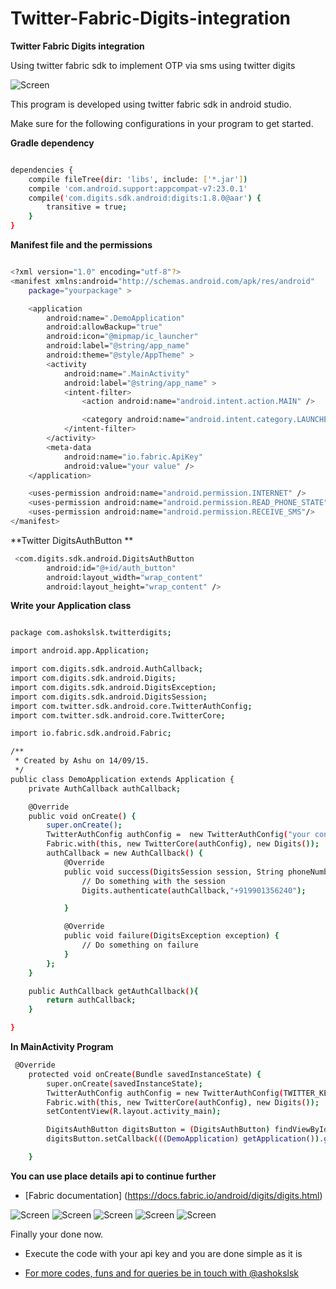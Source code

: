 # Twitter-Fabric-Digits-integration
**Twitter Fabric Digits integration**

Using twitter fabric sdk to implement OTP via sms using twitter digits

![Screen](https://github.com/ashokslsk/Twitter-Fabric-Digits-integration/blob/master/screen/screen1.png)

This program is developed using twitter fabric sdk in android studio.

Make sure for the following configurations in your program to get started.


**Gradle dependency**
```sh

dependencies {
    compile fileTree(dir: 'libs', include: ['*.jar'])
    compile 'com.android.support:appcompat-v7:23.0.1'
    compile('com.digits.sdk.android:digits:1.8.0@aar') {
        transitive = true;
    }
}


```

**Manifest file and the permissions**
```sh

<?xml version="1.0" encoding="utf-8"?>
<manifest xmlns:android="http://schemas.android.com/apk/res/android"
    package="yourpackage" >

    <application
        android:name=".DemoApplication"
        android:allowBackup="true"
        android:icon="@mipmap/ic_launcher"
        android:label="@string/app_name"
        android:theme="@style/AppTheme" >
        <activity
            android:name=".MainActivity"
            android:label="@string/app_name" >
            <intent-filter>
                <action android:name="android.intent.action.MAIN" />

                <category android:name="android.intent.category.LAUNCHER" />
            </intent-filter>
        </activity>
        <meta-data
            android:name="io.fabric.ApiKey"
            android:value="your value" />
    </application>

    <uses-permission android:name="android.permission.INTERNET" />
    <uses-permission android:name="android.permission.READ_PHONE_STATE"/>
    <uses-permission android:name="android.permission.RECEIVE_SMS"/>
</manifest>


```

**Twitter DigitsAuthButton **
```sh
 <com.digits.sdk.android.DigitsAuthButton
        android:id="@+id/auth_button"
        android:layout_width="wrap_content"
        android:layout_height="wrap_content" />
```


**Write your Application class** 
```sh

package com.ashokslsk.twitterdigits;

import android.app.Application;

import com.digits.sdk.android.AuthCallback;
import com.digits.sdk.android.Digits;
import com.digits.sdk.android.DigitsException;
import com.digits.sdk.android.DigitsSession;
import com.twitter.sdk.android.core.TwitterAuthConfig;
import com.twitter.sdk.android.core.TwitterCore;

import io.fabric.sdk.android.Fabric;

/**
 * Created by Ashu on 14/09/15.
 */
public class DemoApplication extends Application {
    private AuthCallback authCallback;

    @Override
    public void onCreate() {
        super.onCreate();
        TwitterAuthConfig authConfig =  new TwitterAuthConfig("your consumer key", "twitter secret key");
        Fabric.with(this, new TwitterCore(authConfig), new Digits());
        authCallback = new AuthCallback() {
            @Override
            public void success(DigitsSession session, String phoneNumber) {
                // Do something with the session
                Digits.authenticate(authCallback,"+919901356240");

            }

            @Override
            public void failure(DigitsException exception) {
                // Do something on failure
            }
        };
    }

    public AuthCallback getAuthCallback(){
        return authCallback;
    }

}

```

**In MainActivity Program**
```sh
 @Override
    protected void onCreate(Bundle savedInstanceState) {
        super.onCreate(savedInstanceState);
        TwitterAuthConfig authConfig = new TwitterAuthConfig(TWITTER_KEY, TWITTER_SECRET);
        Fabric.with(this, new TwitterCore(authConfig), new Digits());
        setContentView(R.layout.activity_main);

        DigitsAuthButton digitsButton = (DigitsAuthButton) findViewById(R.id.auth_button);
        digitsButton.setCallback(((DemoApplication) getApplication()).getAuthCallback());

    }
```


**You can use place details api to continue further**

* [Fabric documentation] (https://docs.fabric.io/android/digits/digits.html)

![Screen](https://github.com/ashokslsk/Twitter-Fabric-Digits-integration/blob/master/screen/screen2.png)
![Screen](https://github.com/ashokslsk/Twitter-Fabric-Digits-integration/blob/master/screen/screen3.png)
![Screen](https://github.com/ashokslsk/Twitter-Fabric-Digits-integration/blob/master/screen/screen4.png)
![Screen](https://github.com/ashokslsk/Twitter-Fabric-Digits-integration/blob/master/screen/screen5.png)
![Screen](https://github.com/ashokslsk/Twitter-Fabric-Digits-integration/blob/master/screen/screen6.png)



Finally your done now.

- Execute the code with your api key and you are done simple as it is 

* [For more codes, funs and for queries be in touch with @ashokslsk ](https://github.com/ashokslsk)
